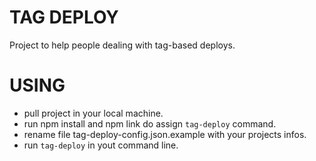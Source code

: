 # TAG DEPLOY 

Project to help people dealing with tag-based deploys.

# USING

* pull project in your local machine. 
* run npm install and npm link do assign `tag-deploy` command.
* rename file tag-deploy-config.json.example with your projects infos. 
* run `tag-deploy` in yout command line.

